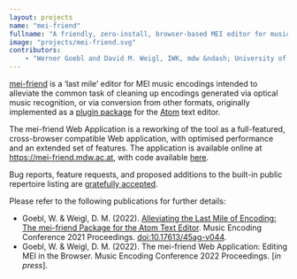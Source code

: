 ```yaml
---
layout: projects
name: "mei-friend"
fullname: "A friendly, zero-install, browser-based MEI editor for music encodings. With schema-based autocompletion, GitHub integration, keyboard shortcuts, an easy to use look-up interface to the MEI Guidelines, and other goodies."
image: "projects/mei-friend.svg"
contributors:
    - "Werner Goebl and David M. Weigl, IWK, mdw &ndash; University of Music and Performing Arts Vienna"
---
```

[mei-friend](https://mei-friend.mdw.ac.at) is a ‘last mile’ editor for MEI music encodings intended to alleviate the common task of cleaning up encodings generated via optical music recognition, or via conversion from other formats, originally implemented as a [plugin package](https://atom.io/packages/mei-friend) for the [Atom](https://atom.io/) text editor. 

The mei-friend Web Application is a reworking of the tool as a full-featured, cross-browser compatible Web application, with optimised performance and an extended set of features. The application is available online at <https://mei-friend.mdw.ac.at>, with code available [here](https://github.com/signature-sound-vienna/mei-friend-online). 

Bug reports, feature requests, and proposed additions to the built-in public repertoire listing are [gratefully accepted](https://github.com/Signature-Sound-Vienna/mei-friend-online/issues/new/choose).

Please refer to the following publications for further details:
* Goebl, W. & Weigl, D. M. (2022). [Alleviating the Last Mile of Encoding: The mei-friend Package for the Atom Text Editor](https://doi.org/10.17613/45ag-v044). Music Encoding Conference 2021 Proceedings. [doi:10.17613/45ag-v044](https://doi.org/10.17613/45ag-v044).
* Goebl, W. & Weigl, D. M. (2022). The mei-friend Web Application: Editing MEI in the Browser. Music Encoding Conference 2022 Proceedings. [*in press*].
